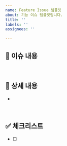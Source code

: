 ```yaml
---
name: Feature Issue 템플릿
about: 기능 이슈 템플릿입니다.
title: ''
labels: ''
assignees: ''

---
```


## 📄 이슈 내용
<!--- 기능에 대한 요약 설명을 작성해 주세요. -->
> 

</br>

## 📝 상세 내용
<!--- 기능 추가와 관련된 상세 내용을 작성해 주세요. -->
- 

</br>

## ✅ 체크리스트
- [ ] 

</br>
